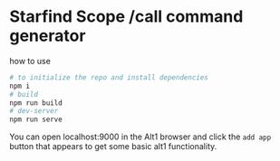# Starfind Scope /call command generator

how to use

```sh
# to initialize the repo and install dependencies
npm i
# build
npm run build
# dev-server
npm run serve
```

You can open localhost:9000 in the Alt1 browser and click the `add app` button that appears to get some basic alt1 functionality.
